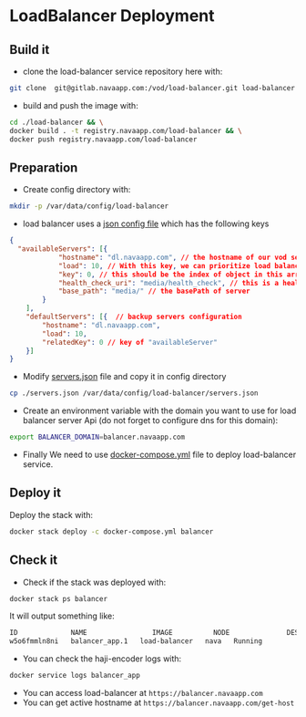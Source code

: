 # LoadBalancer Deployment

## Build it

- clone the load-balancer service repository here with:

```bash
git clone  git@gitlab.navaapp.com:/vod/load-balancer.git load-balancer
```

- build and push the image with:

```bash
cd ./load-balancer && \
docker build . -t registry.navaapp.com/load-balancer && \
docker push registry.navaapp.com/load-balancer
```

## Preparation

- Create config directory with:

```bash
mkdir -p /var/data/config/load-balancer
```

- load balancer uses a [json config file](./servers.json) which has the following keys

```json
{
  "availableServers": [{
            "hostname": "dl.navaapp.com", // the hostname of our vod server
            "load": 10, // With this key, we can prioritize load balancing 
            "key": 0, // this should be the index of object in this array
            "health_check_uri": "media/health_check", // this is a health-check file that we created before
            "base_path": "media/" // the basePath of server
        }
    ],
    "defaultServers": [{  // backup servers configuration
        "hostname": "dl.navaapp.com",
        "load": 10,
        "relatedKey": 0 // key of "availableServer"
    }]
}
```

- Modify [servers.json](./servers.json) file and copy it in config directory

```bash
cp ./servers.json /var/data/config/load-balancer/servers.json
```

- Create an environment variable with the domain you want to use for load balancer server Api (do not forget to configure dns for this domain):

```bash
export BALANCER_DOMAIN=balancer.navaapp.com
```

- Finally We need to use [docker-compose.yml](./docker-compose.yml) file to deploy load-balancer service.

## Deploy it

Deploy the stack with:

```bash
docker stack deploy -c docker-compose.yml balancer
```

## Check it

- Check if the stack was deployed with:

```bash
docker stack ps balancer
```

It will output something like:

```bash
ID             NAME                IMAGE          NODE              DESIRED STATE   CURRENT STATE          ERROR   PORTS
w5o6fmmln8ni   balancer_app.1   load-balancer   nava   Running         Running 1 minute ago
```

- You can check the haji-encoder logs with:

```bash
docker service logs balancer_app
```

- You can access load-balancer at `https://balancer.navaapp.com`
- You can get active hostname at `https://balancer.navaapp.com/get-host`
